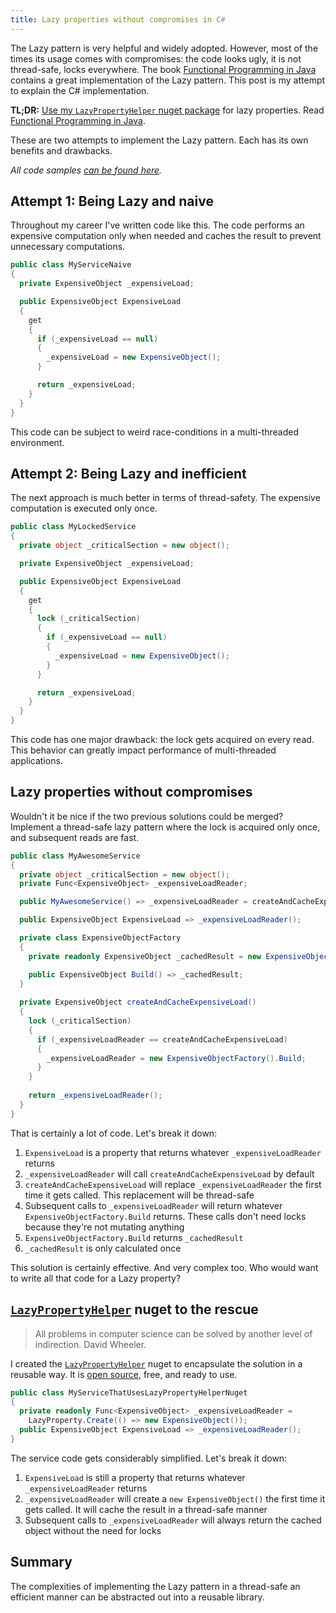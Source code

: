 ```yaml
---
title: Lazy properties without compromises in C#
---
```


The Lazy pattern is very helpful and widely adopted. However, most of the times its usage comes with compromises: the code looks ugly, it is not thread-safe, locks everywhere. The book [Functional Programming in Java](/2018/02/27/functional-programming-in-java/) contains a great implementation of the Lazy pattern. This post is my attempt to explain the C# implementation.  

**TL;DR:** [Use my `LazyPropertyHelper` nuget package](https://github.com/camilin87/lazy-property-helper) for lazy properties. Read [Functional Programming in Java](http://amzn.to/2F61g1h).  

These are two attempts to implement the Lazy pattern. Each has its own benefits and drawbacks.  

_All code samples [can be found here](https://github.com/camilin87/ThreadSafeEfficientLazyProperty)._  

## Attempt 1: Being Lazy and naive  

Throughout my career I've written code like this. The code performs an expensive computation only when needed and caches the result to prevent unnecessary computations.  

```csharp
public class MyServiceNaive
{
  private ExpensiveObject _expensiveLoad;

  public ExpensiveObject ExpensiveLoad
  {
    get
    {
      if (_expensiveLoad == null)
      {
        _expensiveLoad = new ExpensiveObject();
      }

      return _expensiveLoad;
    }
  }
}
```

This code can be subject to weird race-conditions in a multi-threaded environment.  

## Attempt 2: Being Lazy and inefficient  

The next approach is much better in terms of thread-safety. The expensive computation is executed only once.  

```csharp
public class MyLockedService
{
  private object _criticalSection = new object();

  private ExpensiveObject _expensiveLoad;

  public ExpensiveObject ExpensiveLoad
  {
    get
    {
      lock (_criticalSection)
      {
        if (_expensiveLoad == null)
        {
          _expensiveLoad = new ExpensiveObject();
        }
      }

      return _expensiveLoad;
    }
  }
}
```

This code has one major drawback: the lock gets acquired on every read. This behavior can greatly impact performance of multi-threaded applications.  

## Lazy properties without compromises  

Wouldn't it be nice if the two previous solutions could be merged? Implement a thread-safe lazy pattern where the lock is acquired only once, and subsequent reads are fast.  

```csharp
public class MyAwesomeService
{
  private object _criticalSection = new object();
  private Func<ExpensiveObject> _expensiveLoadReader;

  public MyAwesomeService() => _expensiveLoadReader = createAndCacheExpensiveLoad;

  public ExpensiveObject ExpensiveLoad => _expensiveLoadReader();

  private class ExpensiveObjectFactory
  {
    private readonly ExpensiveObject _cachedResult = new ExpensiveObject();

    public ExpensiveObject Build() => _cachedResult;
  }
  
  private ExpensiveObject createAndCacheExpensiveLoad()
  {
    lock (_criticalSection)
    {
      if (_expensiveLoadReader == createAndCacheExpensiveLoad)
      {
        _expensiveLoadReader = new ExpensiveObjectFactory().Build;
      }
    }
    
    return _expensiveLoadReader();
  }
}
```

That is certainly a lot of code. Let's break it down:  

1. `ExpensiveLoad` is a property that returns whatever `_expensiveLoadReader` returns  
2. `_expensiveLoadReader` will call `createAndCacheExpensiveLoad` by default  
3. `createAndCacheExpensiveLoad` will replace `_expensiveLoadReader` the first time it gets called. This replacement will be thread-safe  
4. Subsequent calls to `_expensiveLoadReader` will return whatever `ExpensiveObjectFactory.Build` returns. These calls don't need locks because they're not mutating anything  
5. `ExpensiveObjectFactory.Build` returns `_cachedResult`  
6. `_cachedResult` is only calculated once  

This solution is certainly effective. And very complex too. Who would want to write all that code for a Lazy property?  

## [`LazyPropertyHelper`](https://github.com/camilin87/ThreadSafeEfficientLazyProperty) nuget to the rescue  

> All problems in computer science can be solved by another level of indirection. David Wheeler.  

I created the [`LazyPropertyHelper`](https://github.com/camilin87/ThreadSafeEfficientLazyProperty) nuget to encapsulate the solution in a reusable way. It is [open source](https://github.com/camilin87/ThreadSafeEfficientLazyProperty), free, and ready to use.  

```csharp
public class MyServiceThatUsesLazyPropertyHelperNuget
{
  private readonly Func<ExpensiveObject> _expensiveLoadReader = 
    LazyProperty.Create(() => new ExpensiveObject());
  public ExpensiveObject ExpensiveLoad => _expensiveLoadReader();
}
```

The service code gets considerably simplified. Let's break it down:  

1. `ExpensiveLoad` is still a property that returns whatever `_expensiveLoadReader` returns  
2. `_expensiveLoadReader` will create a `new ExpensiveObject()` the first time it gets called. It will cache the result in a thread-safe manner  
3. Subsequent calls to `_expensiveLoadReader` will always return the cached object without the need for locks  

## Summary  

The complexities of implementing the Lazy pattern in a thread-safe an efficient manner can be abstracted out into a reusable library.  
